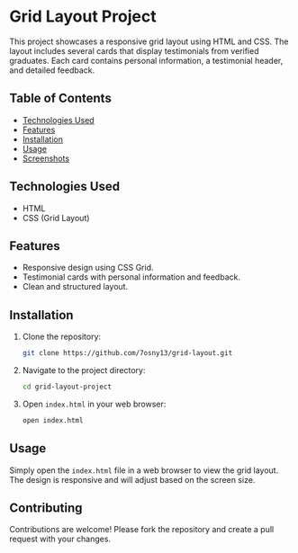 # Grid Layout Project

This project showcases a responsive grid layout using HTML and CSS. The layout includes several cards that display testimonials from verified graduates. Each card contains personal information, a testimonial header, and detailed feedback.

## Table of Contents
- [Technologies Used](#technologies-used)
- [Features](#features)
- [Installation](#installation)
- [Usage](#usage)
- [Screenshots](#screenshots)
## Technologies Used
- HTML
- CSS (Grid Layout)

## Features
- Responsive design using CSS Grid.
- Testimonial cards with personal information and feedback.
- Clean and structured layout.

## Installation

1. Clone the repository:
   ```bash
   git clone https://github.com/7osny13/grid-layout.git
   ```
2. Navigate to the project directory:
   ```bash
   cd grid-layout-project
   ```
3. Open `index.html` in your web browser:
   ```bash
   open index.html
   ```

## Usage
Simply open the `index.html` file in a web browser to view the grid layout. The design is responsive and will adjust based on the screen size.



## Contributing
Contributions are welcome! Please fork the repository and create a pull request with your changes.


